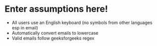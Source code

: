 # Enter assumptions here!

* All users use an English keyboard (no symbols from other languages esp in email)
* Automatically convert emails to lowercase 
* Valid emails follow geeksforgeeks regex